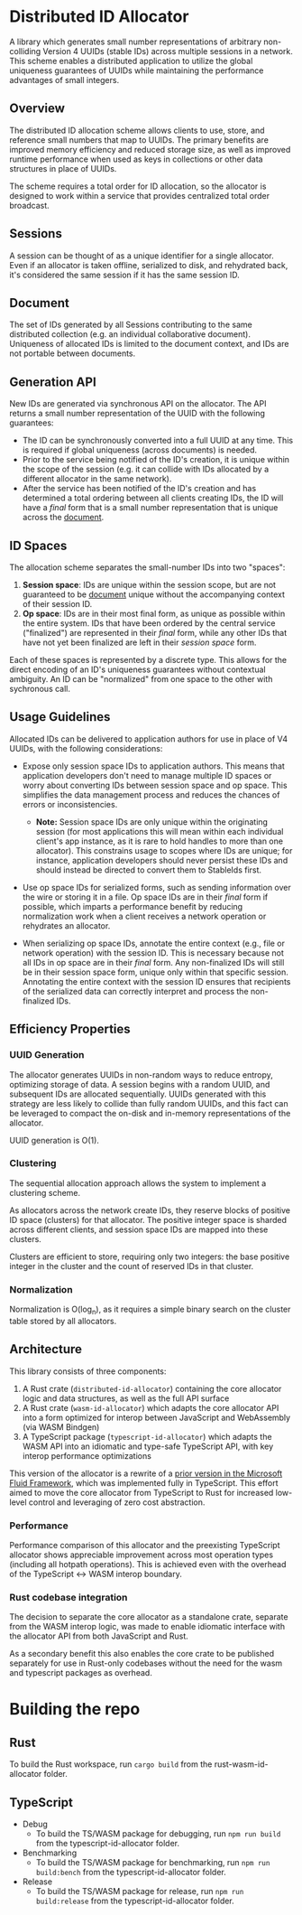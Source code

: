 # Distributed ID Allocator

A library which generates small number representations of arbitrary non-colliding Version 4 UUIDs (stable IDs) across multiple sessions in a network. This scheme enables a distributed application to utilize the global uniqueness guarantees of UUIDs while maintaining the performance advantages of small integers.

## Overview

The distributed ID allocation scheme allows clients to use, store, and reference small numbers that map to UUIDs. The primary benefits are improved memory efficiency and reduced storage size, as well as improved runtime performance when used as keys in collections or other data structures in place of UUIDs.

The scheme requires a total order for ID allocation, so the allocator is designed to work within a service that provides centralized total order broadcast.

## Sessions

A session can be thought of as a unique identifier for a single allocator. Even if an allocator is taken offline, serialized to disk, and rehydrated back, it's considered the same session if it has the same session ID.

## Document

The set of IDs generated by all Sessions contributing to the same distributed collection (e.g. an individual collaborative document). Uniqueness of allocated IDs is limited to the document context, and IDs are not portable between documents.

## Generation API

New IDs are generated via synchronous API on the allocator. The API returns a small number representation of the UUID with the following guarantees:

- The ID can be synchronously converted into a full UUID at any time. This is required if global uniqueness (across documents) is needed.
- Prior to the service being notified of the ID's creation, it is unique within the scope of the session (e.g. it can collide with IDs allocated by a different allocator in the same network).
- After the service has been notified of the ID's creation and has determined a total ordering between all clients creating IDs, the ID will have a _final_ form that is a small number representation that is unique across the [document](#document).

## ID Spaces

The allocation scheme separates the small-number IDs into two "spaces":

1. **Session space**: IDs are unique within the session scope, but are not guaranteed to be [document](#document) unique without the accompanying context of their session ID.
2. **Op space**: IDs are in their most final form, as unique as possible within the entire system. IDs that have been ordered by the central service ("finalized") are represented in their _final_ form, while any other IDs that have not yet been finalized are left in their _session space_ form.

Each of these spaces is represented by a discrete type. This allows for the direct encoding of an ID's uniqueness guarantees without contextual ambiguity. An ID can be "normalized" from one space to the other with sychronous call.

## Usage Guidelines

Allocated IDs can be delivered to application authors for use in place of V4 UUIDs, with the following considerations:

- Expose only session space IDs to application authors. This means that application developers don't need to manage multiple ID spaces or worry about converting IDs between session space and op space. This simplifies the data management process and reduces the chances of errors or inconsistencies.

  - **Note:** Session space IDs are only unique within the originating session (for most applications this will mean within each individual client's app instance, as it is rare to hold handles to more than one allocator). This constrains usage to scopes where IDs are unique; for instance, application developers should never persist these IDs and should instead be directed to convert them to StableIds first.

- Use op space IDs for serialized forms, such as sending information over the wire or storing it in a file. Op space IDs are in their _final_ form if possible, which imparts a performance benefit by reducing normalization work when a client receives a network operation or rehydrates an allocator.
- When serializing op space IDs, annotate the entire context (e.g., file or network operation) with the session ID. This is necessary because not all IDs in op space are in their _final_ form. Any non-finalized IDs will still be in their session space form, unique only within that specific session. Annotating the entire context with the session ID ensures that recipients of the serialized data can correctly interpret and process the non-finalized IDs.

## Efficiency Properties

### UUID Generation

The allocator generates UUIDs in non-random ways to reduce entropy, optimizing storage of data. A session begins with a random UUID, and subsequent IDs are allocated sequentially. UUIDs generated with this strategy are less likely to collide than fully random UUIDs, and this fact can be leveraged to compact the on-disk and in-memory representations of the allocator.

UUID generation is O(1).

### Clustering

The sequential allocation approach allows the system to implement a clustering scheme.

As allocators across the network create IDs, they reserve blocks of positive ID space (clusters) for that allocator. The positive integer space is sharded across different clients, and session space IDs are mapped into these clusters.

Clusters are efficient to store, requiring only two integers: the base positive integer in the cluster and the count of reserved IDs in that cluster.

### Normalization

Normalization is O(log<sub>n</sub>), as it requires a simple binary search on the cluster table stored by all allocators.

## Architecture

This library consists of three components:

1. A Rust crate (`distributed-id-allocator`) containing the core allocator logic and data structures, as well as the full API surface
2. A Rust crate (`wasm-id-allocator`) which adapts the core allocator API into a form optimized for interop between JavaScript and WebAssembly (via WASM Bindgen)
3. A TypeScript package (`typescript-id-allocator`) which adapts the WASM API into an idiomatic and type-safe TypeScript API, with key interop performance optimizations

This version of the allocator is a rewrite of a [prior version in the Microsoft Fluid Framework](https://github.com/microsoft/FluidFramework/blob/6e70f90092f41c65f6f0b55c6dcb627026d6e06e/packages/dds/tree/src/id-compressor/idCompressor.ts), which was implemented fully in TypeScript. This effort aimed to move the core allocator from TypeScript to Rust for increased low-level control and leveraging of zero cost abstraction.

### Performance

Performance comparison of this allocator and the preexisting TypeScript allocator shows appreciable improvement across most operation types (including all hotpath operations). This is achieved even with the overhead of the TypeScript <-> WASM interop boundary.

### Rust codebase integration

The decision to separate the core allocator as a standalone crate, separate from the WASM interop logic, was made to enable idiomatic interface with the allocator API from both JavaScript and Rust.

As a secondary benefit this also enables the core crate to be published separately for use in Rust-only codebases without the need for the wasm and typescript packages as overhead.

# Building the repo

## Rust

To build the Rust workspace, run `cargo build` from the rust-wasm-id-allocator folder.

## TypeScript

- Debug
  - To build the TS/WASM package for debugging, run `npm run build` from the typescript-id-allocator folder.
- Benchmarking
  - To build the TS/WASM package for benchmarking, run `npm run build:bench` from the typescript-id-allocator folder.
- Release
  - To build the TS/WASM package for release, run `npm run build:release` from the typescript-id-allocator folder.
